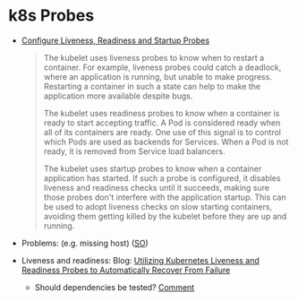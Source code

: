 # k8s Probes

* [Configure Liveness, Readiness and Startup Probes](https://kubernetes.io/docs/tasks/configure-pod-container/configure-liveness-readiness-startup-probes/)
  > The kubelet uses liveness probes to know when to restart a container. For example, liveness probes could catch a deadlock, where an application is running, but unable to make progress. Restarting a container in such a state can help to make the application more available despite bugs.
  > 
  > The kubelet uses readiness probes to know when a container is ready to start accepting traffic. A Pod is considered ready when all of its containers are ready. One use of this signal is to control which Pods are used as backends for Services. When a Pod is not ready, it is removed from Service load balancers.
  > 
  > The kubelet uses startup probes to know when a container application has started. If such a probe is configured, it disables liveness and readiness checks until it succeeds, making sure those probes don't interfere with the application startup. This can be used to adopt liveness checks on slow starting containers, avoiding them getting killed by the kubelet before they are up and running.

* Problems: (e.g. missing host) ([SO](https://stackoverflow.com/questions/49770036/kubernetes-probes-fail-on-tomcat))
* Liveness and readiness: Blog: [Utilizing Kubernetes Liveness and Readiness Probes to Automatically Recover From Failure](https://medium.com/spire-labs/utilizing-kubernetes-liveness-and-readiness-probes-to-automatically-recover-from-failure-2fe0314f2b2e)
    * Should dependencies be tested? [Comment](https://medium.com/@andyhume/this-is-really-interesting-thanks-cc4122529382)
